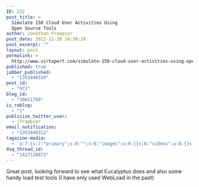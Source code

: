 ```yaml
---
ID: 232
post_title: >
  Simulate 150 Cloud User Activities Using
  Open Source Tools
author: Jonathan Frappier
post_date: 2012-11-20 14:38:29
post_excerpt: ""
layout: post
permalink: >
  http://www.virtxpert.com/simulate-150-cloud-user-activities-using-open-source-tools/
published: true
jabber_published:
  - "1353440310"
post_id:
  - "972"
blog_id:
  - "30011789"
is_reblog:
  - "1"
publicize_twitter_user:
  - jfrappier
email_notification:
  - "1353440312"
tagazine-media:
  - 'a:7:{s:7:"primary";s:0:"";s:6:"images";a:0:{}s:6:"videos";a:0:{}s:11:"image_count";i:0;s:6:"author";s:7:"7110326";s:7:"blog_id";s:8:"38472741";s:9:"mod_stamp";s:19:"2012-11-20 19:40:16";}'
dsq_thread_id:
  - "1427120873"
---
```

Great post, looking forward to see what Eucalyptus does and also some handy load test tools (I have only used WebLoad in the past)